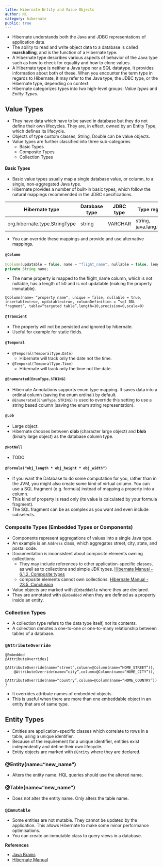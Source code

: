 ```yaml
---
title: Hibernate Entity and Value Objects
author: NC
category: hibernate
public: true
---
```


+ Hibernate understands both the Java and JDBC representations of application data.
+ The ability to read and write object data to a database is called **marshalling**, and is the function of a Hibernate type.
+ A Hibernate type describes various aspects of behavior of the Java type such as how to check for equality and how to clone values.
+ A Hibernate type is neither a Java type nor a SQL datatype. It provides information about both of these. When you encounter the term type in regards to Hibernate, it may refer to the Java type, the JDBC type, or the Hibernate type, depending on context.
+ Hibernate categorizes types into two high-level groups: *Value types* and *Entity Types*.

## Value Types

+ They have data which have to be saved in database but they do not define their own lifecycles. They are, in effect, owned by an Entity Type, which defines its lifecycle.
+ Objects of type custom classes, String, Double can be value objects.
+ Value types are further classified into three sub-categories
     + Basic Types
     + Composite Types
     + Collection Types

#### Basic Types

+ Basic value types usually map a single database value, or column, to a single, non-aggregated Java type.
+ Hibernate provides a number of built-in basic types, which follow the natural mappings recommended in the JDBC specifications.

| Hibernate type                 | Database type | JDBC type | Type registry            |
|--------------------------------|---------------|-----------|--------------------------|
|org.hibernate.type.StringType   | string        | VARCHAR   | string, java.lang.String |

+ You can override these mappings and provide and use alternative mappings.

#### `@Column`

```java
@Column(updatable = false, name = "flight_name", nullable = false, length=50)
private String name;
```
+ The name property is mapped to the flight_name column, which is not nullable, has a length of 50 and is not updatable (making the property immutable).

```
@Column(name= “property name", unique = false, nullable = true, insertable=true, updatable=true, columnDefinition = “sql DDL fragment”, table=“targeted table”,length=10,precision=0,scale=0)
```

#### `@Transient`

+ The property will not be persisted and ignored by hibernate.
+ Useful for example for static fields.

#### `@Temporal`

+ `@Temporal(TemporalType.Date)`
    + Hibernate will track only the date not the time.
+ `@Temporal(TemporalType.Time)`
    + Hibernate will track only the time not the date.

#### `@Enumerated(EnumType.STRING)`

+ Hibernate Annotations supports enum type mapping. It saves data into a ordinal column (saving the enum ordinal) by default.
+ `@Enumerated(EnumType.STRING)` is used to override this setting to use a string based column (saving the enum string representation).

#### `@Lob`

+ Large object.
+ Hibernate chooses between **clob** (character large object) and **blob** (binary large object) as the database column type.

#### `@NotNull`

+ TODO

#### `@Formula("obj_length * obj_height * obj_width")`

+ If you want the Database to do some computation for you, rather than in the JVM, you might also create some kind of virtual column. You can use a SQL fragment (e.g. formula) instead of mapping a property into a column.
+ This kind of property is read only (its value is calculated by your formula fragment).
+ The SQL fragment can be as complex as you want and even include subselects.

### Composite Types (Embedded Types or Components)

+ Components represent aggregations of values into a single Java type.
+ An example is an `Address` class, which aggregates street, city, state, and postal code.
+ Documentation is inconsistent about composite elements owning collections:
	+ They may include references to other application-specific classes, as well as to collections and simple JDK types. [Hibernate Manual - 6.1.2. Composite types](https://docs.jboss.org/hibernate/orm/4.1/manual/en-US/html_single/#types-value-composite)
	+ composite elements cannot own collections. [Hibernate Manual - 23.5. Conclusion](https://docs.jboss.org/hibernate/orm/4.1/manual/en-US/html_single/#example-parentchild-conclusion)
+ Value objects are marked with `@Embeddable` where they are declared.
+ They are annotated with `@Embedded` when they are defined as a property inside an entity.


### Collection Types

+ A collection type refers to the data type itself, not its contents.
+ A collection denotes a one-to-one or one-to-many relationship between tables of a database.

### `@AttributeOverride`

```
@Embedded
@AttributeOverrides{
    @AttributeOverride(name=“street”,column=@Column(name=“HOME_STREET”)),
    @AttributeOverride(name=“city”,column=@Column(name=“HOME_CITY”)),
    @AttributeOverride(name=“country”,column=@Column(name=“HOME_COUNTRY”))
}
```

+ It overrides attribute names of embedded objects.
+ This is useful when there are more than one embeddable object in an entity that are of same type.

## Entity Types

+ Entities are application-specific classes which correlate to rows in a table, using a unique identifier.
+ Because of the requirement for a unique identifier, entities exist independently and define their own lifecycle.
+ Entity objects are marked with `@Entity` where they are declared.

### @Entity(name=“new_name”)

+ Alters the entity name. HQL queries should use the altered name.

### @Table(name=“new_name”)

+ Does not alter the entity name. Only alters the table name.

### `@Immutable`

+ Some entities are not mutable. They cannot be updated by the application. This allows Hibernate to make some minor performance optimisations.
+ You can create an immutable class to query views in a database.

**References**

- [Java Brains]( http://javabrains.koushik.org/hibernate.html)
- [Hibernate Manual](http://docs.jboss.org/hibernate/orm/4.1/manual/en-US/html_single/)
